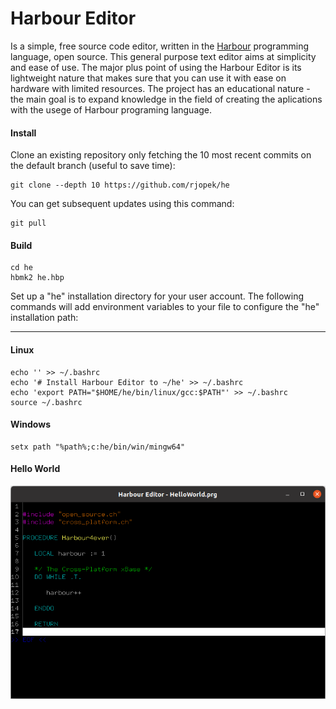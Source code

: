 # Harbour Editor

Is a simple, free source code editor, written in the [Harbour](https://harbour.github.io/) programming language, open source.
This general purpose text editor aims at simplicity and ease of use. The major plus point of using the Harbour Editor is its
lightweight nature that makes sure that you can use it with ease on hardware with limited resources.
The project has an educational nature - the main goal is to expand knowledge in the field of creating the aplications with the usege of Harbour programing language.

#### Install

Clone an existing repository only fetching the 10 most recent commits on the default branch (useful to save time):

```
git clone --depth 10 https://github.com/rjopek/he
```

You can get subsequent updates using this command:

```
git pull
```

#### Build

```
cd he
hbmk2 he.hbp
```

Set up a "he" installation directory for your user account. The following commands will add environment variables to your file to configure the "he" installation path:

----

#### Linux

```
echo '' >> ~/.bashrc
echo '# Install Harbour Editor to ~/he' >> ~/.bashrc
echo 'export PATH="$HOME/he/bin/linux/gcc:$PATH"' >> ~/.bashrc
source ~/.bashrc
```

#### Windows

```
setx path "%path%;c:he/bin/win/mingw64"
```

#### Hello World

![Hello World](docs/assets/img/HelloWorld.png)